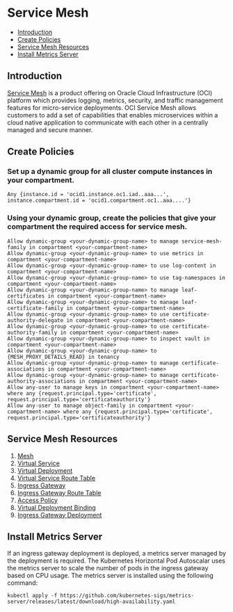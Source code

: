 # Service Mesh

- [Introduction](#introduction)
- [Create Policies](#create-policies)
- [Service Mesh Resources](#service-mesh-resources)
- [Install Metrics Server](#install-metrics-server)


## Introduction

[Service Mesh](https://docs.oracle.com/iaas/Content/service-mesh/home.htm) is a product offering on Oracle Cloud Infrastructure (OCI) platform which provides logging, metrics, security, and traffic management features for micro-service deployments.
OCI Service Mesh allows customers to add a set of capabilities that enables microservices within a cloud native application to communicate with each other in a centrally managed and secure manner.

## Create Policies

### Set up a dynamic group for all cluster compute instances in your compartment.

```plain
Any {instance.id = 'ocid1.instance.oc1.iad..aaa...', instance.compartment.id = 'ocid1.compartment.oc1..aaa....'}
```

### Using your dynamic group, create the policies that give your compartment the required access for service mesh.

```plain
Allow dynamic-group <your-dynamic-group-name> to manage service-mesh-family in compartment <your-compartment-name>
Allow dynamic-group <your-dynamic-group-name> to use metrics in compartment <your-compartment-name>
Allow dynamic-group <your-dynamic-group-name> to use log-content in compartment <your-compartment-name>
Allow dynamic-group <your-dynamic-group-name> to use tag-namespaces in compartment <your-compartment-name>
Allow dynamic-group <your-dynamic-group-name> to manage leaf-certificates in compartment <your-compartment-name>
Allow dynamic-group <your-dynamic-group-name> to manage leaf-certificate-family in compartment <your-compartment-name>
Allow dynamic-group <your-dynamic-group-name> to use certificate-authority-delegate in compartment <your-compartment-name>
Allow dynamic-group <your-dynamic-group-name> to use certificate-authority-family in compartment <your-compartment-name>
Allow dynamic-group <your-dynamic-group-name> to inspect vault in compartment <your-compartment-name>
Allow dynamic-group <your-dynamic-group-name> to {MESH_PROXY_DETAILS_READ} in tenancy
Allow dynamic-group <your-dynamic-group-name> to manage certificate-associations in compartment <your-compartment-name>
Allow dynamic-group <your-dynamic-group-name> to manage certificate-authority-associations in compartment <your-compartment-name>
Allow any-user to manage keys in compartment <your-compartment-name> where any {request.principal.type='certificate', request.principal.type='certificateauthority'}
Allow any-user to manage object-family in compartment <your-compartment-name> where any {request.principal.type='certificate', request.principal.type='certificateauthority'}
```

## Service Mesh Resources
1. [Mesh](service-mesh/mesh.md)
2. [Virtual Service](service-mesh/virtual-service.md)
3. [Virtual Deployment](service-mesh/virtual-deployment.md)
4. [Virtual Service Route Table](service-mesh/virtual-service-route-table.md)
5. [Ingress Gateway](service-mesh/ingress-gateway.md)
6. [Ingress Gateway Route Table](service-mesh/ingress-gateway-route-table.md)
7. [Access Policy](service-mesh/access-policy.md)
8. [Virtual Deployment Binding](service-mesh/virtual-deployment-binding.md)
9. [Ingress Gateway Deployment](service-mesh/ingress-gateway-deployment.md)

##  Install Metrics Server

If an ingress gateway deployment is deployed, a metrics server managed by the deployment is required.
The Kubernetes Horizontal Pod Autoscalar uses the metrics server to scale the number of pods in the ingress gateway based on CPU usage.
The metrics server is installed using the following command:

```plain
kubectl apply -f https://github.com/kubernetes-sigs/metrics-server/releases/latest/download/high-availability.yaml
```
